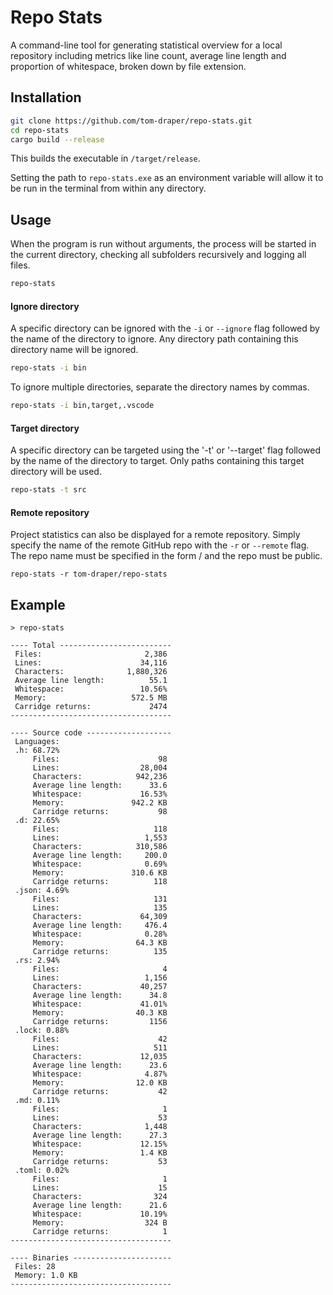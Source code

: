 # Repo Stats

A command-line tool for generating statistical overview for a local repository including metrics like line count, average line length and proportion of whitespace, broken down by file extension.

## Installation

```bash
git clone https://github.com/tom-draper/repo-stats.git
cd repo-stats
cargo build --release
```

This builds the executable in `/target/release`.

Setting the path to `repo-stats.exe` as an environment variable will allow it to be run in the terminal from within any directory.

## Usage

When the program is run without arguments, the process will be started in the current directory, checking all subfolders recursively and logging all files.

```bash
repo-stats
```

#### Ignore directory

A specific directory can be ignored with the `-i` or `--ignore` flag followed by the name of the directory to ignore. Any directory path containing this directory name will be ignored.

```bash
repo-stats -i bin
```

To ignore multiple directories, separate the directory names by commas.

```bash
repo-stats -i bin,target,.vscode
```

#### Target directory

A specific directory can be targeted using the '-t' or '--target' flag followed by the name of the directory to target. Only paths containing this target directory will be used.

```bash
repo-stats -t src
```

#### Remote repository

Project statistics can also be displayed for a remote repository. Simply specify the name of the remote GitHub repo with the `-r` or `--remote` flag. The repo name must be specified in the form <user>/<repo> and the repo must be public.

```bath
repo-stats -r tom-draper/repo-stats
```

## Example

```text
> repo-stats

---- Total -------------------------
 Files:                       2,386
 Lines:                      34,116
 Characters:              1,880,326
 Average line length:          55.1
 Whitespace:                 10.56%
 Memory:                   572.5 MB
 Carridge returns:             2474
------------------------------------

---- Source code -------------------
 Languages:
 .h: 68.72%
     Files:                      98
     Lines:                  28,004
     Characters:            942,236
     Average line length:      33.6
     Whitespace:             16.53%
     Memory:               942.2 KB
     Carridge returns:           98
 .d: 22.65%
     Files:                     118
     Lines:                   1,553
     Characters:            310,586
     Average line length:     200.0
     Whitespace:              0.69%
     Memory:               310.6 KB
     Carridge returns:          118
 .json: 4.69%
     Files:                     131
     Lines:                     135
     Characters:             64,309
     Average line length:     476.4
     Whitespace:              0.28%
     Memory:                64.3 KB
     Carridge returns:          135
 .rs: 2.94%
     Files:                       4
     Lines:                   1,156
     Characters:             40,257
     Average line length:      34.8
     Whitespace:             41.01%
     Memory:                40.3 KB
     Carridge returns:         1156
 .lock: 0.88%
     Files:                      42
     Lines:                     511
     Characters:             12,035
     Average line length:      23.6
     Whitespace:              4.87%
     Memory:                12.0 KB
     Carridge returns:           42
 .md: 0.11%
     Files:                       1
     Lines:                      53
     Characters:              1,448
     Average line length:      27.3
     Whitespace:             12.15%
     Memory:                 1.4 KB
     Carridge returns:           53
 .toml: 0.02%
     Files:                       1
     Lines:                      15
     Characters:                324
     Average line length:      21.6
     Whitespace:             10.19%
     Memory:                  324 B
     Carridge returns:            1
------------------------------------

---- Binaries ----------------------
 Files: 28
 Memory: 1.0 KB
------------------------------------
```
